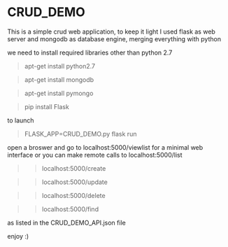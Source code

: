 # CRUD_DEMO
This is a simple crud web application, to keep it light I used flask as web server and mongodb as database engine, merging everything with python	

we need to install required libraries other than python 2.7

>apt-get install python2.7

>apt-get install mongodb

>apt-get install pymongo

>pip install Flask

to launch

>FLASK_APP=CRUD_DEMO.py flask run

open a broswer and go to localhost:5000/viewlist for a minimal web interface
or
you can make remote calls to
localhost:5000/list

>>localhost:5000/create

>>localhost:5000/update

>>localhost:5000/delete

>>localhost:5000/find

as listed in the CRUD_DEMO_API.json file

enjoy :)
